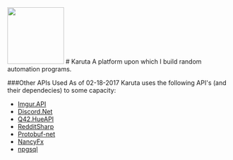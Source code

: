 <img src="https://raw.githubusercontent.com/TheDarkVoid/Karuta/master/Karuta/res/Karuta.ico" height="128" width="128">
# Karuta
A platform upon which I build random automation programs.

###Other APIs Used
As of 02-18-2017 Karuta uses the following API's (and their dependecies) to some capacity:
- [Imgur.API](https://github.com/DamienDennehy/Imgur.API)
- [Discord.Net](https://github.com/RogueException/Discord.Net)
- [Q42.HueAPI](https://github.com/Q42/Q42.HueApi)
- [RedditSharp](https://github.com/CrustyJew/RedditSharp)
- [Protobuf-net](https://github.com/mgravell/protobuf-net)
- [NancyFx](https://github.com/NancyFx/Nancy)
- [npgsql](https://github.com/npgsql/npgsql)

